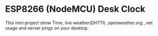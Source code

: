 # ESP8266 (NodeMCU) Desk Clock
This mini project show Time, live weather(DHT11) ,openweather.org , net usage and server pings on your desktop.
